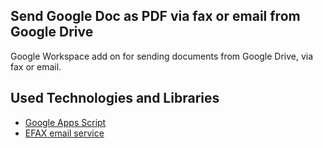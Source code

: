 ## Send Google Doc as PDF via fax or email from Google Drive

Google Workspace add on for sending documents from Google Drive, via fax or email.

## Used Technologies and Libraries

- [Google Apps Script](https://developers.google.com/apps-script)
- [EFAX email service](https://www.efax.co.uk/)
